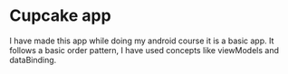 Cupcake app
=================================

I have made this app while doing my android course it is a basic app.
It follows a basic order pattern, I have used concepts like viewModels and dataBinding.
